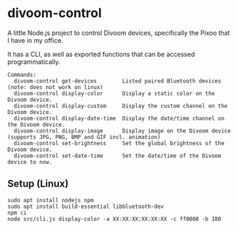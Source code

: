 # divoom-control

A little Node.js project to control Divoom devices, specifically the Pixoo that I have in my office.

It has a CLI, as well as exported functions that can be accessed programmatically.

```text
Commands:
  divoom-control get-devices        Listed paired Bluetooth devices (note: does not work on linux)
  divoom-control display-color      Display a static color on the Divoom device.
  divoom-control display-custom     Display the custom channel on the Divoom device.
  divoom-control display-date-time  Display the date/time channel on the Divoom device.
  divoom-control display-image      Display image on the Divoom device (supports JPG, PNG, BMP and GIF incl. animation)
  divoom-control set-brightness     Set the global brightness of the Divoom device.
  divoom-control set-date-time      Set the date/time of the Divoom device to now.
```

## Setup (Linux)
```text
sudo apt install nodejs npm
sudo apt install build-essential libbluetooth-dev
npm ci
node src/cli.js display-color -a XX:XX:XX:XX:XX:XX -c ff0000 -b 100
```
